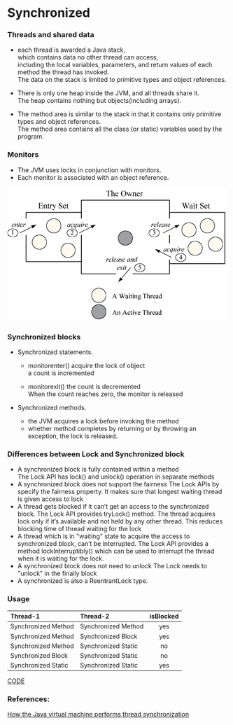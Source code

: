 # Synchronized

### Threads and shared data

* each thread is awarded a Java stack, <br>
    which contains data no other thread can access, <br>
    including the local variables, parameters, and return values of each method the thread has invoked.<br>
    The data on the stack is limited to primitive types and object references. 
    
* There is only one heap inside the JVM, and all threads share it. <br>
    The heap contains nothing but objects(including arrays).
    
* The method area is similar to the stack in that it contains only primitive types and object references. <br>
    The method area contains all the class (or static) variables used by the program.


### Monitors

* The JVM uses locks in conjunction with monitors. <br>
* Each monitor is associated with an object reference. 

![monitor](../../../imgs/java-monitor.gif)


### Synchronized blocks

* Synchronized statements.
    
    * monitorenter()
        acquire the lock of object<br>
        a count is incremented
        
    * monitorexit()
        the count is decremented<br>
        When the count reaches zero, the monitor is released

* Synchronized methods.
    
    * the JVM acquires a lock before invoking the method
    * whether method completes by returning or by throwing an exception, the lock is released.
    

### Differences between Lock and Synchronized block

* A synchronized block is fully contained within a method <br>
    The Lock API has lock() and unlock() operation in separate methods
* A synchronized block does not support the fairness
    The Lock APIs by specify the fairness property. It makes sure that longest waiting thread is given access to lock
* A thread gets blocked if it can’t get an access to the synchronized block. 
    The Lock API provides tryLock() method. 
    The thread acquires lock only if it’s available and not held by any other thread. 
    This reduces blocking time of thread waiting for the lock
* A thread which is in "waiting" state to acquire the access to synchronized block, can’t be interrupted. 
    The Lock API provides a method lockInterruptibly() which can be used to interrupt the thread when it is waiting for the lock.
* A synchronized block does not need to unlock
    The Lock needs to "unlock" in the finally block
* A synchronized is also a ReentrantLock type.


### Usage

| Thread-1 | Thread-2 | isBlocked |
|:---------|:---------|:---------:|
| Synchronized Method | Synchronized Method | yes |
| Synchronized Method | Synchronized Block  | yes |
| Synchronized Method | Synchronized Static | no  |
| Synchronized Block  | Synchronized Static | no  |
| Synchronized Static | Synchronized Static | yes |



[CODE](https://github.com/guyc1812/Tony/blob/master/src/main/java/com/avengers/tony/JavaBasic/lock/code)



### References:

[How the Java virtual machine performs thread synchronization](https://www.javaworld.com/article/2076971/java-concurrency/how-the-java-virtual-machine-performs-thread-synchronization.html)